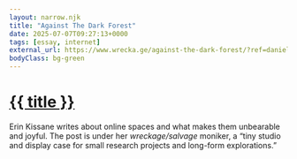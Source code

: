 ```yaml
---
layout: narrow.njk
title: "Against The Dark Forest"
date: 2025-07-07T09:27:13+0000
tags: [essay, internet]
external_url: https://www.wrecka.ge/against-the-dark-forest/?ref=daniel.pizza
bodyClass: bg-green
---
```


<h1><a href="{{ external_url }}">{{ title }}</a></h1>

Erin Kissane writes about online spaces and what makes them unbearable and joyful. The post is under her _wreckage/salvage_ moniker, a “tiny studio and display case for small research projects and long-form explorations.”
